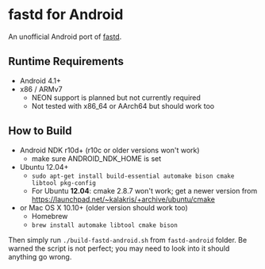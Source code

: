 fastd for Android
=================
An unofficial Android port of [fastd](https://projects.universe-factory.net/projects/fastd/wiki).

Runtime Requirements
--------------------
* Android 4.1+
* x86 / ARMv7
  * NEON support is planned but not currently required
  * Not tested with x86\_64 or AArch64 but should work too

How to Build
------------
* Android NDK r10d+ (r10c or older versions won't work)
    * make sure ANDROID\_NDK\_HOME is set
* Ubuntu 12.04+
    * `sudo apt-get install build-essential automake bison cmake libtool pkg-config`
    * For Ubuntu **12.04**: cmake 2.8.7 won't work; get a newer version from https://launchpad.net/~kalakris/+archive/ubuntu/cmake
* or Mac OS X 10.10+ (older version should work too)
    * Homebrew
    * `brew install automake libtool cmake bison`

Then simply run `./build-fastd-android.sh` from `fastd-android` folder. Be warned the script is not perfect; you may need to look into it should anything go wrong.

